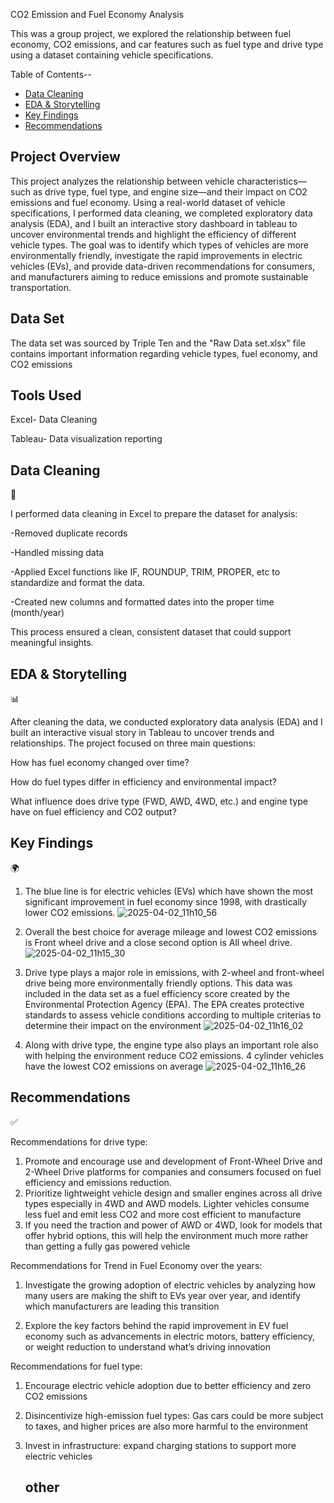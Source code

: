 CO2 Emission and Fuel Economy Analysis

This was a group project, we explored the relationship between fuel economy, CO2 emissions, and car features such as fuel type and drive type using a dataset containing vehicle specifications.

Table of Contents--

- [Data Cleaning](#data-cleaning)
- [EDA & Storytelling](#eda--storytelling)
- [Key Findings](#key-findings)
- [Recommendations](#recommendations)
  
  



## Project Overview

This project analyzes the relationship between vehicle characteristics—such as drive type, fuel type, and engine size—and their impact on CO2 emissions and fuel economy. Using a real-world dataset of vehicle specifications, I performed data cleaning, we completed exploratory data analysis (EDA), and I built an interactive story dashboard in tableau to uncover environmental trends and highlight the efficiency of different vehicle types. The goal was to identify which types of vehicles are more environmentally friendly, investigate the rapid improvements in electric vehicles (EVs), and provide data-driven recommendations for consumers, and manufacturers aiming to reduce emissions and promote sustainable transportation.

## Data Set

The data set was sourced by Triple Ten and the "Raw Data set.xlsx" file contains important information regarding vehicle types, fuel economy, and CO2 emissions

## Tools Used

Excel- Data Cleaning

Tableau- Data visualization reporting

## Data Cleaning 
🧹

I performed data cleaning in Excel to prepare the dataset for analysis:

-Removed duplicate records

-Handled missing data

-Applied Excel functions like IF, ROUNDUP, TRIM, PROPER, etc to standardize and format the data.

-Created new columns and formatted dates into the proper time (month/year)

This process ensured a clean, consistent dataset that could support meaningful insights.

## EDA & Storytelling 
📊

After cleaning the data, we conducted exploratory data analysis (EDA) and I built an interactive visual story in Tableau to uncover trends and relationships. The project focused on three main questions:

How has fuel economy changed over time?

How do fuel types differ in efficiency and environmental impact?

What influence does drive type (FWD, AWD, 4WD, etc.) and engine type have on fuel efficiency and CO2 output?

## Key Findings
 🌍 
 
1) The blue line is for electric vehicles (EVs) which have shown the most significant improvement in fuel economy since 1998, with drastically lower CO2 emissions.
![2025-04-02_11h10_56](https://github.com/user-attachments/assets/93e24072-2d4c-49c8-9373-5bd725f48de5)

2) Overall the best choice for average mileage and lowest CO2 emissions is Front wheel drive and a close second option is All wheel drive.
![2025-04-02_11h15_30](https://github.com/user-attachments/assets/1340cca8-7ddb-4852-88c4-e43ffdbe18d1)

3) Drive type plays a major role in emissions, with 2-wheel and front-wheel drive being more environmentally friendly options. This data was included in the data set as a fuel efficiency score created by the Environmental Protection Agency (EPA). The EPA creates protective standards to assess vehicle conditions according to multiple criterias to determine their impact on the environment 
![2025-04-02_11h16_02](https://github.com/user-attachments/assets/21028735-12ba-430e-861a-49cf71804eec)

4) Along with drive type, the engine type also plays an important role also with helping the environment reduce CO2 emissions. 4 cylinder vehicles have the lowest CO2 emissions on average  ![2025-04-02_11h16_26](https://github.com/user-attachments/assets/2d1dfc44-c8c1-4ed8-b84c-72150b8eb240)


## Recommendations 
✅

Recommendations for drive type:
1) Promote and encourage use and development of Front-Wheel Drive and 2-Wheel Drive platforms for companies and consumers focused on fuel efficiency and emissions reduction.
2) Prioritize lightweight vehicle design and smaller engines across all drive types especially in 4WD and AWD models. Lighter vehicles consume less fuel and emit less CO2 and more cost efficient to manufacture
3) If you need the traction and power of AWD or 4WD, look for models that offer hybrid options, this will help the environment much more rather than getting a fully gas powered vehicle

Recommendations for Trend in Fuel Economy over the years:

1) Investigate the growing adoption of electric vehicles by analyzing how many users are making the shift to EVs year over year, and identify which manufacturers are leading this transition

2) Explore the key factors behind the rapid improvement in EV fuel economy such as advancements in electric motors, battery efficiency, or weight reduction to understand what’s driving innovation

Recommendations for fuel type: 
1) Encourage electric vehicle adoption due to better efficiency and zero CO2 emissions

2) Disincentivize high-emission fuel types: Gas cars could be more subject to taxes, and higher prices are also more harmful to the environment

3) Invest in infrastructure: expand charging stations to support more electric vehicles


   ## other
